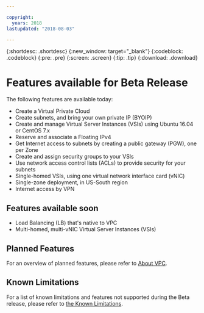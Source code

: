 ```yaml
---

copyright:
  years: 2018
lastupdated: "2018-08-03"

---
```


{:shortdesc: .shortdesc}
{:new_window: target="_blank"}
{:codeblock: .codeblock}
{:pre: .pre}
{:screen: .screen}
{:tip: .tip}
{:download: .download}

# Features available for Beta Release

The following features are available today:

 * Create a Virtual Private Cloud
 * Create subnets, and bring your own private IP (BYOIP)
 * Create and manage Virtual Server Instances (VSIs) using Ubuntu 16.04 or CentOS 7.x
 * Reserve and associate a Floating IPv4
 * Get Internet access to subnets by creating a public gateway (PGW), one per Zone
 * Create and assign security groups to your VSIs
 * Use network access control lists (ACLs) to provide security for your subnets
 * Single-homed VSIs, using one virtual network interface card (vNIC)
 * Single-zone deployment, in US-South region
 * Internet access by VPN

## Features available soon

 * Load Balancing (LB) that's native to VPC
 * Multi-homed, multi-vNIC Virtual Server Instances (VSIs)

## Planned Features

For an overview of planned features, please refer to [About VPC](about.html).

## Known Limitations

For a list of known limitations and features not supported during the Beta release, please refer to [the Known Limitations](known-limitations.html).

